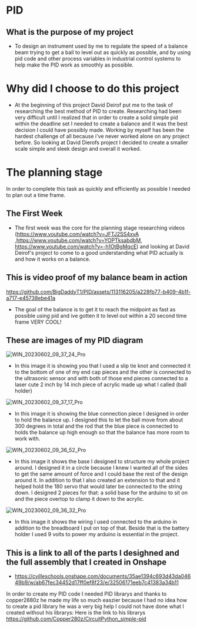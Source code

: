 # PID
## What is the purpose of my project
-  To design an instrument used by me to regulate the speed of a balance beam trying to get a ball to level out as quickly as possible, and by using pid code and other process variables in industrial control systems to help make the PID work as smoothly as possible.

# Why did I choose to do this project
- At the beginning of this project David Deirof put me to the task of researching the best method of PID to create. Researching had been very difficult until I realized that in order to create a solid simple pid within the deadline set I needed to create a balance and it was the best decision I could have possibly made. Working by myself has been the hardest challenge of all because i've never worked alone on any project before. So looking at David Dierofs project I decided to create a smaller scale simple and sleek design and overall it worked. 

# The planning stage 
In order to complete this task as quickly and efficiently as possible I needed to plan out a time frame.
## The First Week 
- The first week was the core for the planning stage researching videos (https://www.youtube.com/watch?v=JFTJ2SS4xyA ,https://www.youtube.com/watch?v=YOPTksabdbM, https://www.youtube.com/watch?v=-h1OtBgMqcE) and looking at David Deirof's project to come to a good understanding what PID actually is and how it works on a balance.

## This is video proof of my balance beam in action 
https://github.com/BigDaddyT1/PID/assets/113116205/a228fb77-b409-4b1f-a717-e45738ebe41a
- The goal of the balance is to get it to reach the midpoint as fast as possible using pid and ive gotten it to level out within a 20 second time frame VERY COOL!
## These are images of my PID diagram 

![WIN_20230602_09_37_24_Pro](https://github.com/BigDaddyT1/PID/assets/113116205/7fc2ffca-cf62-4324-8834-39e3719b3004)
- In this image it is showing you that I used a slip tie knot and connected it to the bottom of one of my end cap pieces and the other is connected to the ultrasonic sensor and with both of those end pieces connected to a laser cute 2 inch by 14 inch piece of acrylic made up what I called (ball holder) 

![WIN_20230602_09_37_17_Pro](https://github.com/BigDaddyT1/PID/assets/113116205/8d7ea64d-2cce-4aab-9a78-d7afc368533a)
- In this image it is showing the blue connection piece I designed in order to hold the balance up. I designed this to let the ball move from about 300 degrees in total and the rod that the blue piece is connected to holds the balance up high enough so that the balance has more room to work with.

![WIN_20230602_09_36_52_Pro](https://github.com/BigDaddyT1/PID/assets/113116205/17f184cc-8dd1-4b90-8c5e-618fc6c76a61)
- In this image it shows the base I designed to structure my whole project around. I designed it in a circle because I knew I wanted all of the sides to get the same amount of force and I could base the rest of the design around it. In addition to that I also created an extension to that and it helped hold the 180 servo that would later be connected to the string down. I designed 2 pieces for that: a solid base for the arduino to sit on and the piece overtop to clamp it down to the acrylic. 

![WIN_20230602_09_36_32_Pro](https://github.com/BigDaddyT1/PID/assets/113116205/1fff1fe8-5f3a-4bf1-af4e-c8416dfaf862)
- In this image it shows the wiring I used connected to the arduino in addition to the breadboard I put on top of that. Beside that is the battery holder I used 9 volts to power my arduino is essential in the project.

## This is a link to all of the parts I desighned and the full assembly that I created in Onshape 
- https://cvilleschools.onshape.com/documents/35ae1394c693d43da04649b9/w/ab67fec34452d17ff0ef8f23/e/32506171eeb7c41383a34b11

In order to create my PID code I needed PID librarys and thanks to copper2880z he made my life so much easzier because I had no idea how to create a pid library he was a very big help I could not have done what I created without his librarys: Here is the link to his librarys https://github.com/Copper280z/CircuitPython_simple-pid
